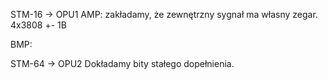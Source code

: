 STM-16 -> OPU1
AMP: zakładamy, że zewnętrzny sygnał ma własny zegar. 
4x3808 +- 1B

BMP: 

STM-64 -> OPU2
Dokładamy bity stałego dopełnienia.
